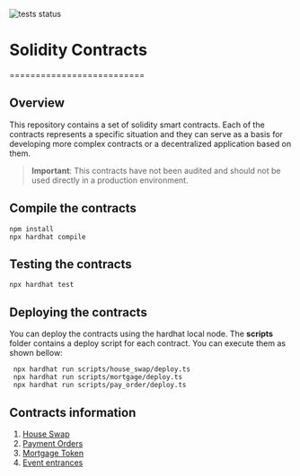 ![tests status](https://github.com/icolomina/solidity-contracts/actions/workflows/tests.yml/badge.svg)

# Solidity Contracts
==========================

## Overview
This repository contains a set of solidity smart contracts. Each of the contracts represents a specific situation and they can serve as a basis for developing more complex contracts or a decentralized application based on them.

> **Important**: This contracts have not been audited and should not be used directly in a production environment. 

## Compile the contracts

```shell
npm install
npx hardhat compile
```

## Testing the contracts

```shell
npx hardhat test
```

## Deploying the contracts
You can deploy the contracts using the hardhat local node. The **scripts** folder contains a deploy script for each contract. You can execute them as shown bellow:

```shell
 npx hardhat run scripts/house_swap/deploy.ts
 npx hardhat run scripts/mortgage/deploy.ts
 npx hardhat run scripts/pay_order/deploy.ts
```

## Contracts information
1. [House Swap](/docs/house_swap.md)
2. [Payment Orders](/docs/payment_order.md)
3. [Mortgage Token](/docs/mortgage.md)
4. [Event entrances](/docs/event_entrances.md)